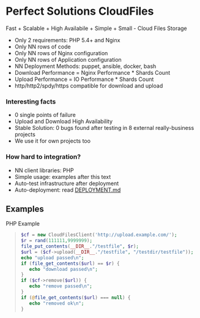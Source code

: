 # Perfect Solutions CloudFiles

Fast + Scalable + High Availabile + Simple + Small - Cloud Files Storage

* Only 2 requirements: PHP 5.4+ and Nginx
* Only NN rows of code
* Only NN rows of Nginx configuration
* Only NN rows of Application configuration
* NN Deployment Methods: puppet, ansible, docker, bash
* Download Performance = Nginx Performance * Shards Count
* Upload Performance = IO Performance * Shards Count
* http/http2/spdy/https compatible for download and upload

### Interesting facts

* 0 single points of failure
* Upload and Download High Availability
* Stable Solution: 0 bugs found after testing in 8 external really-business projects
* We use it for own projects too

### How hard to integration?

* NN client libraries: PHP
* Simple usage: examples after this text
* Auto-test infrastructure after deployment
* Auto-deployment: read [DEPLOYMENT.md](DEPLOYMENT.md)

## Examples

PHP Example

>```php
> $cf = new CloudFilesClient('http://upload.example.com/');
> $r = rand(111111,9999999);
> file_put_contents(__DIR__."/testfile", $r);
> $url = ($cf->upload(__DIR__."/testfile", "/testdir/testfile"));
> echo "upload passed\n";
> if (file_get_contents($url) == $r) {
>    echo "download passed\n";
> }
> if ($cf->remove($url)) {
>    echo "remove passed\n";
> }
> if (@file_get_contents($url) === null) {
>    echo "removed ok\n";
> }
>```

